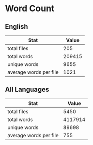 # Word Count

## English

Stat | Value
---- | -----
total files | 205
total words | 209415
unique words | 9655
average words per file | 1021

## All Languages

Stat | Value
---- | -----
total files | 5450
total words | 4117914
unique words | 89698
average words per file | 755
